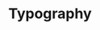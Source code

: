 ---
title: Typography
eleventyNavigation:
  key: shortcutsTypographyEN
  title: Typography
  locale: en
  parent: shortcutsEN
  order: 1
permalink: false
layout: 'layouts/base.njk'
---